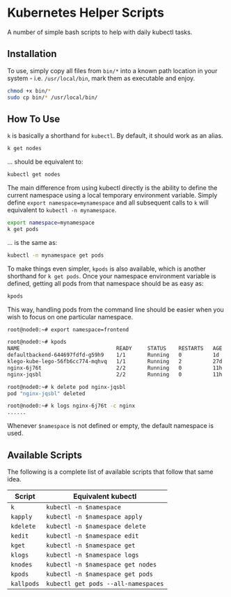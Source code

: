 # Kubernetes Helper Scripts

A number of simple bash scripts to help with daily kubectl tasks.

## Installation

To use, simply copy all files from `bin/*` into a known path location in your system - i.e. `/usr/local/bin`, mark them as executable and enjoy.

```bash
chmod +x bin/*
sudo cp bin/* /usr/local/bin/
```

## How To Use

`k` is basically a shorthand for `kubectl`. By default, it should work as an alias.

```bash
k get nodes
```

... should be equivalent to:

```bash
kubectl get nodes
```

The main difference from using kubectl directly is the ability to define the current namespace using a local temporary environment variable. Simply define `export namespace=mynamespace` and all subsequent calls to `k` will equivalent to `kubectl -n mynamespace`.

```bash
export namespace=mynamespace
k get pods
```

... is the same as:

```bash
kubectl -n mynamespace get pods
```

To make things even simpler, `kpods` is also available, which is another shorthand for `k get pods`. Once your namespace environment variable is defined, getting all pods from that namespace should be as easy as:

```bash
kpods
```

This way, handling pods from the command line should be easier when you wish to focus on one particular namespace.

```bash
root@node0:~# export namespace=frontend

root@node0:~# kpods
NAME                               READY     STATUS    RESTARTS   AGE
defaultbackend-644697fdfd-g59h9    1/1       Running   0          1d
klego-kube-lego-56fb6cc774-mqhvq   1/1       Running   2          27d
nginx-6j76t                        2/2       Running   0          11h
nginx-jqsbl                        2/2       Running   0          11h

root@node0:~# k delete pod nginx-jqsbl
pod "nginx-jqsbl" deleted

root@node0:~# k logs nginx-6j76t -c nginx
......
```

Whenever `$namespace` is not defined or empty, the default namespace is used.

## Available Scripts

The following is a complete list of available scripts that follow that same idea.

Script | Equivalent kubectl
------ | ------------------
`k` | `kubectl -n $namespace`
`kapply` | `kubectl -n $namespace apply`
`kdelete` | `kubectl -n $namespace delete`
`kedit` | `kubectl -n $namespace edit`
`kget` | `kubectl -n $namespace get`
`klogs` | `kubectl -n $namespace logs`
`knodes` | `kubectl -n $namespace get nodes`
`kpods` | `kubectl -n $namespace get pods`
`kallpods` | `kubectl get pods --all-namespaces`
